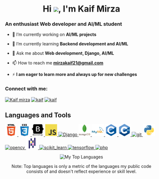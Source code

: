 
<h1 align="center">Hi <img src="https://raw.githubusercontent.com/MartinHeinz/MartinHeinz/master/wave.gif" height="30px">, I'm Kaif Mirza</h1>

<h3>An enthusiast Web developer and AI/ML student</h3>





- 🔭 I’m currently working on **AI/ML projects**

- 🌱 I’m currently learning **Backend development and AI/ML**

- 💬 Ask me about **Web development, Django, AI/ML**

- 📫 How to reach me **mirzakaif21@gmail.com**

- ⚡ **I am eager to learn more and always up for new challenges**

<h3 align="left">Connect with me:</h3>
<p align="left">
<a href="https://www.linkedin.com/in/kaif-mirza-160711215" target="blank"><img align="center" src="https://raw.githubusercontent.com/rahuldkjain/github-profile-readme-generator/master/src/images/icons/Social/linked-in-alt.svg" alt="Kaif mirza" height="30" width="40" /></a>
<a href="https://leetcode.com/kaifmirza/" target="blank"><img align="center" src="https://raw.githubusercontent.com/rahuldkjain/github-profile-readme-generator/master/src/images/icons/Social/leet-code.svg" alt="kaif" height="30" width="40" /></a>
<a href="https://www.hackerrank.com/mirzakaif21" target="blank"><img align="center" src="https://github.com/rahuldkjain/github-profile-readme-generator/blob/master/src/images/icons/Social/hackerrank.svg" alt="kaif" height="30" width="40" /></a>
</p>

## Languages and Tools
<p align="left">
</p>
<p align="left">
 <a href="https://www.w3.org/html/" target="_blank" rel="noreferrer"> <img src="https://raw.githubusercontent.com/devicons/devicon/master/icons/html5/html5-original-wordmark.svg" alt="html5" width="40" height="40"/> </a>
 <a href="https://www.w3schools.com/css/" target="_blank" rel="noreferrer"> <img src="https://raw.githubusercontent.com/devicons/devicon/master/icons/css3/css3-original-wordmark.svg" alt="css3" width="40" height="40"/> </a>
 <a href="https://getbootstrap.com" target="_blank" rel="noreferrer"> <img src="https://raw.githubusercontent.com/devicons/devicon/master/icons/bootstrap/bootstrap-plain-wordmark.svg" alt="bootstrap" width="40" height="40"/> </a> 
  <a href="https://developer.mozilla.org/en-US/docs/Web/JavaScript" target="_blank" rel="noreferrer"> <img src="https://raw.githubusercontent.com/devicons/devicon/master/icons/javascript/javascript-original.svg" alt="javascript" width="40" height="40"/>
</a>
  <a href="" target="_blank" rel="noreferrer"> <img src="https://github.com/rahuldkjain/github-profile-readme-generator/blob/master/src/images/icons/Framework/django.svg" alt="Django" width="40" height="40"/>
</a>
 <a href="https://www.mongodb.com/" target="_blank" rel="noreferrer"> <img src="https://raw.githubusercontent.com/devicons/devicon/master/icons/mongodb/mongodb-original-wordmark.svg" alt="mongodb" width="40" height="40"/> </a> <a href="https://www.mysql.com/" target="_blank" rel="noreferrer"> <img src="https://raw.githubusercontent.com/devicons/devicon/master/icons/mysql/mysql-original-wordmark.svg" alt="mysql" width="40" height="40"/> </a>
 <a href="https://www.cprogramming.com/" target="_blank" rel="noreferrer"> <img src="https://raw.githubusercontent.com/devicons/devicon/master/icons/c/c-original.svg" alt="c" width="40" height="40"/> </a> <a href="https://www.w3schools.com/cpp/" target="_blank" rel="noreferrer"> <img src="https://raw.githubusercontent.com/devicons/devicon/master/icons/cplusplus/cplusplus-original.svg" alt="cplusplus" width="40" height="40"/> </a> <a href="https://git-scm.com/" target="_blank" rel="noreferrer"> <img src="https://www.vectorlogo.zone/logos/git-scm/git-scm-icon.svg" alt="git" width="40" height="40"/> </a>
 <a href="https://www.python.org" target="_blank" rel="noreferrer"> <img src="https://raw.githubusercontent.com/devicons/devicon/master/icons/python/python-original.svg" alt="python" width="40" height="40"/> </a> 
<a href="https://opencv.org/" target="_blank" rel="noreferrer"> <img src="https://www.vectorlogo.zone/logos/opencv/opencv-icon.svg" alt="opencv" width="40" height="40"/> </a> <a href="https://pandas.pydata.org/" target="_blank" rel="noreferrer"> <img src="https://raw.githubusercontent.com/devicons/devicon/2ae2a900d2f041da66e950e4d48052658d850630/icons/pandas/pandas-original.svg" alt="pandas" width="40" height="40"/> </a><a href="https://scikit-learn.org/" target="_blank" rel="noreferrer"> <img src="https://upload.wikimedia.org/wikipedia/commons/0/05/Scikit_learn_logo_small.svg" alt="scikit_learn" width="40" height="40"/> </a><a href="https://www.tensorflow.org" target="_blank" rel="noreferrer"> <img src="https://www.vectorlogo.zone/logos/tensorflow/tensorflow-icon.svg" alt="tensorflow" width="40" height="40"/> </a>
 <a href="https://www.php.net/" target="_blank" rel="noreferrer"> <img src="https://github.com/rahuldkjain/github-profile-readme-generator/blob/master/src/images/icons/ProgrammingLanguages/php.svg" alt="php" width="40" height="40"/> </a> 

 <p align="center">
  <img alt="My Top Languages" src="https://github-readme-stats-sigma-five.vercel.app/api/top-langs/?username=kaifmirza21&theme=tokyonight&show_icons=true&bg_color=0D1117&border=true" /></p>
<p align="center" 
  <b>Note:</b> Top languages is only a metric of the languages my public code consists of and doesn't reflect experience or skill level.
</p>
 
 
 <!--
<h3 align="left">Languages and Tools:</h3>
<p align="center">


<br/>


## Connect with me:
<p align="left">


<a href = "https://www.instagram.com/mr_dyanix/"><img src="https://img.icons8.com/fluent/48/000000/instagram-new.png"/></a>
<a href = "https://twitter.com/dyanix dhawale"><img src="https://img.icons8.com/fluent/48/000000/twitter.png"/></a>

</p>

## ❤ Views and Followers
<a href="https://github.com/dyanix/github-profile-views-counter">
    <img src="https://komarev.com/ghpvc/?username=dyanix">
</a>
<a href="https://github.com/dyanix?tab=followers"><img src="https://img.shields.io/github/followers/dyanix?label=Followers&style=social" alt="GitHub Badge"></a>

## Watch my contributions get eaten by a snake 🐍


![snake gif](https://github.com/dyanix/dyanix/blob/output/github-contribution-grid-snake.svg)

